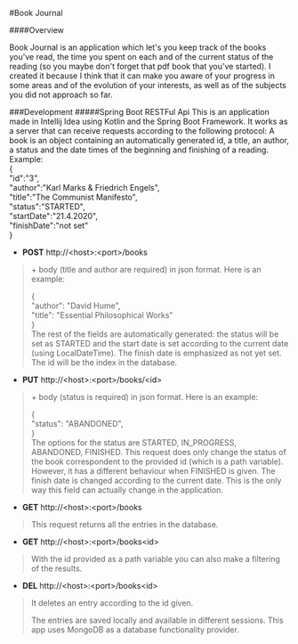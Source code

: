 #Book Journal

####Overview

Book Journal is an application which let's you keep track of the books you've read, 
the time you spent on each and of the current status of the reading (so you maybe don't forget that pdf book that you've started). I created it because I think that it can make you aware of your progress in some
 areas and of the evolution of your interests, as well as of the subjects you did not approach so far. 
 
###Development
#####Spring Boot RESTFul Api
This is an application made in Intellij Idea using Kotlin and the Spring Boot Framework.
It works as a server that can receive requests according to the following protocol:
A book is an object containing an automatically generated id, a title, an author, a status and the date times of the beginning and finishing of a reading.
Example:<br>
{
<br>"id":"3",
<br>"author":"Karl Marks & Friedrich Engels",
<br>"title":"The Communist Manifesto",
<br>"status":"STARTED",
<br>"startDate":"21.4.2020",
<br>"finishDate":"not set"
<br>
}
* **POST** http://\<host\>:\<port\>/books 
>\+ body (title and author are required) in json format. Here is an example:
>
>{<br>
 "author": "David Hume",<br>
 "title": "Essential Philosophical Works"<br>
 } 
><br>
>The rest of the fields are automatically generated: the status will be set as STARTED and the
> start date is set according to the current date (using LocalDateTime). The finish date is
emphasized as not yet set. The id will be the index in the database.

* **PUT** http://\<host\>:\<port\>/books/\<id\>
>\+ body (status is required) in json format. Here is an example:
>
>{<br>
 "status": "ABANDONED",<br>
 } 
><br>
>The options for the status are STARTED, IN_PROGRESS, ABANDONED, FINISHED. This request
> does only change the status of the book correspondent to the provided id (which is a path variable).
>However, it has a different behaviour when FINISHED is given. The finish date is changed according 
>to the current date. This is the only way this field can actually change in the application.
>
* **GET** http://\<host\>:\<port\>/books
>This request returns all the entries in the database.

* **GET** http://\<host\>:\<port\>/books\<id\>
>With the id provided as a path variable you can also make a filtering of the results.
>
* **DEL** http://\<host\>:\<port\>/books\<id\>
 >It deletes an entry according to the id given.
>
>The entries are saved locally and available in different sessions. This app uses MongoDB as a 
>database functionality provider.

 